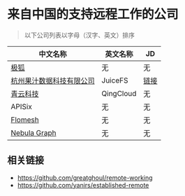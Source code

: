 # 来自中国的支持远程工作的公司

> 以下公司列表以字母（汉字、英文）排序

| 中文名称 | 英文名称 | JD |
|---|---|---|
| [极狐](https://about.gitlab.cn/) | 无 | 无 |
| [杭州果汁数据科技有限公司](https://juicefs.com/) | JuiceFS | [链接](https://github.com/juicedata/we-are-hiring) |
| [青云科技](https://www.qingcloud.com/) | QingCloud | 无 |
| APISix | 无 | 无 |
| [Flomesh](https://flomesh.cn/) | 无 | 无 |
| [Nebula Graph](https://nebula-graph.com.cn/) | 无 | 无 |

## 相关链接

* https://github.com/greatghoul/remote-working
* https://github.com/yanirs/established-remote
